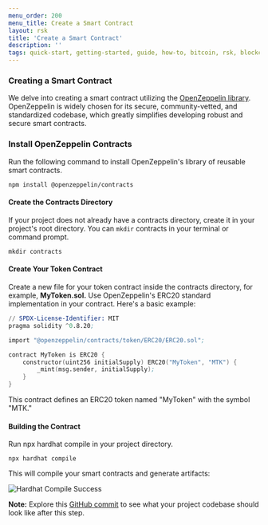 ```yaml
---
menu_order: 200
menu_title: Create a Smart Contract
layout: rsk
title: 'Create a Smart Contract'
description: ''
tags: quick-start, getting-started, guide, how-to, bitcoin, rsk, blockchain
---
```


### Creating a Smart Contract

We delve into creating a smart contract utilizing the [OpenZeppelin library](https://www.openzeppelin.com/contracts). OpenZeppelin is widely chosen for its secure, community-vetted, and standardized codebase, which greatly simplifies developing robust and secure smart contracts.

### Install OpenZeppelin Contracts

Run the following command to install OpenZeppelin's library of reusable smart contracts.

```shell
npm install @openzeppelin/contracts
```

#### Create the Contracts Directory

If your project does not already have a contracts directory, create it in your project's root directory. You can `mkdir` contracts in your terminal or command prompt.

```shell
mkdir contracts
```

#### Create Your Token Contract

Create a new file for your token contract inside the contracts directory, for example, **MyToken.sol.** Use OpenZeppelin's ERC20 standard implementation in your contract. Here's a basic example:

```s
// SPDX-License-Identifier: MIT
pragma solidity ^0.8.20;

import "@openzeppelin/contracts/token/ERC20/ERC20.sol";

contract MyToken is ERC20 {
    constructor(uint256 initialSupply) ERC20("MyToken", "MTK") {
        _mint(msg.sender, initialSupply);
    }
}
```

This contract defines an ERC20 token named "MyToken" with the symbol "MTK."

#### Building the Contract
Run npx hardhat compile in your project directory.

```shell
npx hardhat compile
```

This will compile your smart contracts and generate artifacts:

![Hardhat Compile Success](/assets/img/guides/quickstart/getting-started/compile-success.png)

**Note:** Explore this [GitHub commit](https://github.com/jesus-iov/rootstock-quick-start-guide/commit/eff6d60a10ba3779d35eb53c4c7c99696dcf283c) to see what your project codebase should look like after this step.